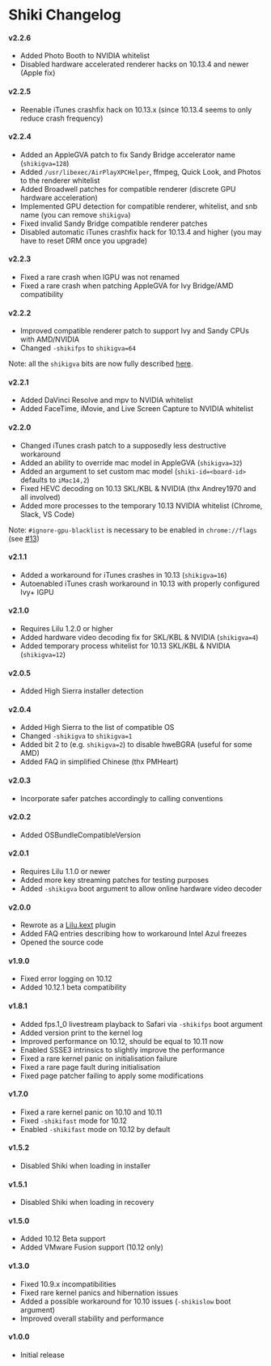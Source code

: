 Shiki Changelog
==================
#### v2.2.6
- Added Photo Booth to NVIDIA whitelist
- Disabled hardware accelerated renderer hacks on 10.13.4 and newer (Apple fix)

#### v2.2.5
- Reenable iTunes crashfix hack on 10.13.x (since 10.13.4 seems to only reduce crash frequency)

#### v2.2.4
- Added an AppleGVA patch to fix Sandy Bridge accelerator name (`shikigva=128`)
- Added `/usr/libexec/AirPlayXPCHelper`, ffmpeg, Quick Look, and Photos to the renderer whitelist
- Added Broadwell patches for compatible renderer (discrete GPU hardware acceleration)
- Implemented GPU detection for compatible renderer, whitelist, and snb name (you can remove `shikigva`)
- Fixed invalid Sandy Bridge compatible renderer patches
- Disabled automatic iTunes crashfix hack for 10.13.4 and higher (you may have to reset DRM once you upgrade)

#### v2.2.3
- Fixed a rare crash when IGPU was not renamed
- Fixed a rare crash when patching AppleGVA for Ivy Bridge/AMD compatibility

#### v2.2.2
- Improved compatible renderer patch to support Ivy and Sandy CPUs with AMD/NVIDIA
- Changed `-shikifps` to `shikigva=64`

Note: all the `shikigva` bits are now fully described [here](https://github.com/vit9696/Shiki/blob/master/Shiki/kern_start.cpp#L18).

#### v2.2.1
- Added DaVinci Resolve and mpv to NVIDIA whitelist
- Added FaceTime, iMovie, and Live Screen Capture to NVIDIA whitelist

#### v2.2.0
- Changed iTunes crash patch to a supposedly less destructive workaround
- Added an ability to override mac model in AppleGVA (`shikigva=32`)
- Added an argument to set custom mac model (`shiki-id=<board-id>` defaults to `iMac14,2`)
- Fixed HEVC decoding on 10.13 SKL/KBL & NVIDIA (thx Andrey1970 and all involved)
- Added more processes to the temporary 10.13 NVIDIA whitelist (Chrome, Slack, VS Code)

Note: `#ignore-gpu-blacklist` is necessary to be enabled in `chrome://flags` (see [#13](https://github.com/vit9696/Shiki/issues/13))

#### v2.1.1
- Added a workaround for iTunes crashes in 10.13 (`shikigva=16`)
- Autoenabled iTunes crash workaround in 10.13 with properly configured Ivy+ IGPU

#### v2.1.0
- Requires Lilu 1.2.0 or higher
- Added hardware video decoding fix for SKL/KBL & NVIDIA (`shikigva=4`)
- Added temporary process whitelist for 10.13 SKL/KBL & NVIDIA (`shikigva=12`)

#### v2.0.5
- Added High Sierra installer detection

#### v2.0.4
- Added High Sierra to the list of compatible OS
- Changed `-shikigva` to `shikigva=1`
- Added bit 2 to (e.g. `shikigva=2`) to disable hweBGRA (useful for some AMD)
- Added FAQ in simplified Chinese (thx PMHeart)

#### v2.0.3
- Incorporate safer patches accordingly to calling conventions

#### v2.0.2
- Added OSBundleCompatibleVersion

#### v2.0.1
- Requires Lilu 1.1.0 or newer
- Added more key streaming patches for testing purposes
- Added `-shikigva` boot argument to allow online hardware video decoder

#### v2.0.0
- Rewrote as a [Lilu.kext](https://github.com/vit9696/Lilu) plugin
- Added FAQ entries describing how to workaround Intel Azul freezes
- Opened the source code

#### v1.9.0
- Fixed error logging on 10.12
- Added 10.12.1 beta compatibility

#### v1.8.1
- Added fps.1_0 livestream playback to Safari via `-shikifps` boot argument
- Added version print to the kernel log
- Improved performance on 10.12, should be equal to 10.11 now
- Enabled SSSE3 intrinsics to slightly improve the performance
- Fixed a rare kernel panic on initialisation failure
- Fixed a rare page fault during initialisation
- Fixed page patcher failing to apply some modifications

#### v1.7.0
- Fixed a rare kernel panic on 10.10 and 10.11
- Fixed `-shikifast` mode for 10.12
- Enabled `-shikifast` mode on 10.12 by default

#### v1.5.2
- Disabled Shiki when loading in installer

#### v1.5.1
- Disabled Shiki when loading in recovery

#### v1.5.0
- Added 10.12 Beta support
- Added VMware Fusion support (10.12 only)

#### v1.3.0
- Fixed 10.9.x incompatibilities
- Fixed rare kernel panics and hibernation issues
- Added a possible workaround for 10.10 issues (`-shikislow` boot argument)
- Improved overall stability and performance

#### v1.0.0
- Initial release
